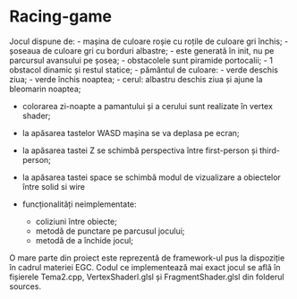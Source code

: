 # Racing-game

Jocul dispune de:
	- mașina de culoare roșie cu roțile de culoare gri închis;
	- șoseaua de culoare gri cu borduri albastre;
		- este generată în init, nu pe parcursul avansului pe șosea;
	- obstacolele sunt piramide portocalii;
		- 1 obstacol dinamic și restul statice;
	- pământul de culoare: - verde deschis ziua;
			       - verde închis noaptea;
	- cerul: albastru deschis ziua și ajune la bleomarin noaptea;
	
- colorarea zi-noapte a pamantului și a cerului sunt realizate în vertex shader;
- la apăsarea tastelor WASD mașina se va deplasa pe ecran;
- la apăsarea tastei Z se schimbă perspectiva între first-person și third-person;
- la apăsarea tastei space se schimbă modul de vizualizare a obiectelor între solid si wire

- funcționalități neimplementate:
	- coliziuni între obiecte;
	- metodă de punctare pe parcusul jocului;
	- metodă de a închide jocul;

O mare parte din proiect este reprezentă de framework-ul pus la dispoziție în cadrul materiei EGC.
Codul ce implementează mai exact jocul se află în fișierele Tema2.cpp, VertexShaderl.glsl și FragmentShader.glsl din folderul sources.
